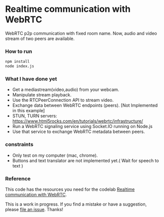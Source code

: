# Realtime communication with WebRTC
WebRTC p2p communication with fixed room name. 
Now, audio and video stream of two peers are available.

### How to run
```bash
npm install
node index.js
```

### What I have done yet
* Get a mediastream(video,audio) from your webcam.
* Manipulate stream playback.
* Use the RTCPeerConnection API to stream video.
* Exchange data between WebRTC endpoints (peers). [Not Implemented in this example]
* STUN, TURN servers: https://www.html5rocks.com/en/tutorials/webrtc/infrastructure/
* Run a WebRTC signaling service using Socket.IO running on Node.js
* Use that service to exchange WebRTC metadata between peers.

### constraints
* Only test on my computer (mac, chrome).
* Buttons and text translator are not implemented yet.( Wait for speech to text ) 

### Reference
This code has the resources you need for the codelab [Realtime communication with WebRTC](https://codelabs.developers.google.com/codelabs/webrtc-web/#0).

This is a work in progress. If you find a mistake or have a suggestion, please [file an issue](https://github.com/googlecodelabs/webrtc-web/issues). Thanks!
